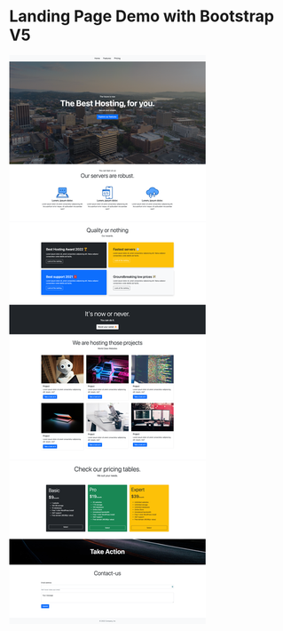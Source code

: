 # Landing Page Demo with Bootstrap V5

![alt text](https://github.com/romainviollet/landing-page-demo-bootstrap-v5/blob/main/ressources/printScreen.png?raw=true)

